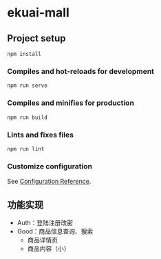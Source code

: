 # ekuai-mall

## Project setup
```
npm install
```

### Compiles and hot-reloads for development
```
npm run serve
```

### Compiles and minifies for production
```
npm run build
```

### Lints and fixes files
```
npm run lint
```

### Customize configuration
See [Configuration Reference](https://cli.vuejs.org/config/).

## 功能实现
- Auth：登陆注册改密
- Good：商品信息查询、搜索
    - 商品详情页
    - 商品内容（小）
